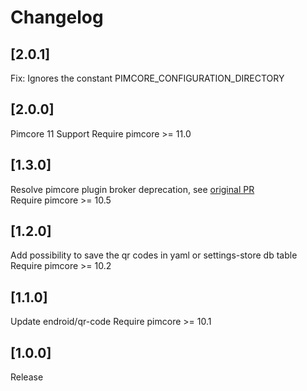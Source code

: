 # Changelog

## [2.0.1]

Fix: Ignores the constant PIMCORE_CONFIGURATION_DIRECTORY

## [2.0.0]

Pimcore 11 Support
Require pimcore >= 11.0

## [1.3.0]

Resolve pimcore plugin broker deprecation, see [original PR](https://github.com/pimcore/pimcore/pull/12637)  
Require pimcore >= 10.5

## [1.2.0]

Add possibility to save the qr codes in yaml or settings-store db table
Require pimcore >= 10.2

## [1.1.0]

Update endroid/qr-code
Require pimcore >= 10.1

## [1.0.0]

Release
